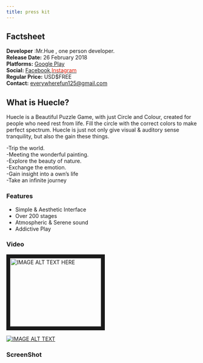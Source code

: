 ```yaml
---
title: press kit
---
```


## Factsheet
**Developer** :Mr.Hue , one person developer. <br />
**Release Date:** 26 February 2018 <br />
**Platforms:** <A href="https://play.google.com/store/apps/details?id=com.MrHue.Huecle">Google Play</A> <br />
**Social:** <A href="https://www.facebook.com/MrHue-596300167373488/">Facebook</A>,<A href="https://www.instagram.com/mr.hue_official/"><FONT color=#e31600>Instagram</FONT></A> <br />
**Regular Price:** USD$FREE <br />
**Contact:** everywherefun125@gmail.com

## What is Huecle?
Huecle is a Beautiful Puzzle Game, with just Circle and Colour, created for people who need rest from life.
Fill the circle with the correct colors to make perfect spectrum.
Huecle is just not only give visual & auditory sense tranquility, but also the gain these things.

-Trip the world. <br />
-Meeting the wonderful painting. <br />
-Explore the beauty of nature. <br />
-Exchange the emotion. <br />
-Gain insight into a own’s life <br />
-Take an infinite journey 


### Features
- Simple & Aesthetic Interface
- Over 200 stages
- Atmospheric & Serene sound
- Addictive Play


### Video
<a href="http://www.youtube.com/watch?feature=player_embedded&v=XQgaWqZiGYQ&t=14s
" target="_blank"><img src="http://img.youtube.com/vi/XQgaWqZiGYQ&t=14s/0.jpg" 
alt="IMAGE ALT TEXT HERE" width="240" height="180" border="10" /></a>

[![IMAGE ALT TEXT](http://img.youtube.com/vi/XQgaWqZiGYQ&t=14s/0.jpg)](http://www.youtube.com/watch?v=XQgaWqZiGYQ&t=14s "Video Title")
### ScreenShot

